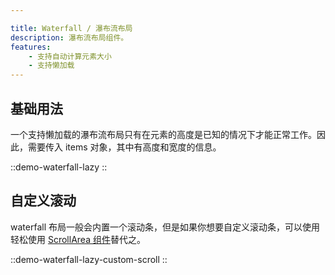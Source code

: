 ```yaml
---

title: Waterfall / 瀑布流布局
description: 瀑布流布局组件。
features:
    - 支持自动计算元素大小
    - 支持懒加载
---
```


## 基础用法

一个支持懒加载的瀑布流布局只有在元素的高度是已知的情况下才能正常工作。因此，需要传入 items 对象，其中有高度和宽度的信息。

::demo-waterfall-lazy
::

## 自定义滚动

waterfall 布局一般会内置一个滚动条，但是如果你想要自定义滚动条，可以使用轻松使用 [ScrollArea 组件](/components/scroll-area)替代之。

::demo-waterfall-lazy-custom-scroll
::
